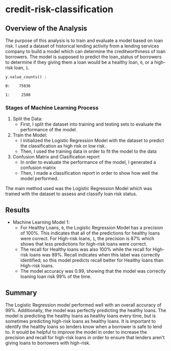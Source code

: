 # credit-risk-classification
## Overview of the Analysis
The purpose of this analysis is to train and evaluate a model based on loan risk. I used a dataset of historical lending activity from a lending services company to build a model which can determine the creditworthiness of loan borrowers. The model is supposed to predict the loan_status of borrowers to determine if they giving them a loan would be a healthy loan, `0`, or a high-risk loan, `1`. 

`y.value_counts() : `

`0:    75036`

`1:     2500`


### Stages of Machine Learning Process
1. Split the Data:
   * First, I split the dataset into training and testing sets to evaluate the performance of the model.
2. Train the Model:
   * I initialized the Logistic Regression Model with the dataset to predict the classification as high risk or low risk.
   * Then, I used the training data in order to fit the model to the data
3. Confusion Matrix and Clasification report
   * In order to evaluate the performance of the model, I generated a confusion matrix
   * Then, I made a classification report in order to show how well the model performed.

The main method used was the Logistic Regression Model which was trained with the dataset to assess and classify loan risk status. 

## Results
* Machine Learning Model 1:
  * For Healthy Loans, `0`, the Logistic Regression Model has a precision of 100%. This indicates that all of the predictions for healthy loans were correct. For High-risk loans, `1`, the precision is 87% which shows that less predictions for high-risk loans were correct.
  * The recall for Healthy loans was also 100% while the recall for High-risk loans was 89%. Recall indicates when this label was correctly identified; so this model predicts recall better for Healthy loans than High-risk loans.
  * The model accuracy was 0.99, showing that the model was correctly loaning loan risk 99% of the time. 

## Summary
The Logistic Regression model performed well with an overall accuracy of 99%. Additionally, the model was perfectly predicting the healthy loans. The model is predicting the healthy loans as healthy loans every time, but is sometimes predicting high-risk loans as healthy loans. It is important to identify the healthy loans so lenders know when a borrower is safe to lend to. It would be helpful to improve the model in order to increase the precision and recall for high-risk loans in order to ensure that lenders aren't giving loans to borrowers with high-risk. 
